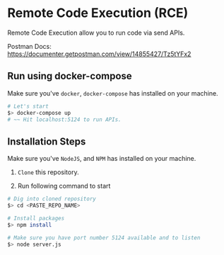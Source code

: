 # Remote Code Execution (RCE)
Remote Code Execution allow you to run code via send APIs.

Postman Docs: https://documenter.getpostman.com/view/14855427/Tz5tYFx2

## Run using docker-compose
Make sure you've `docker`, `docker-compose` has installed on your machine.

```bash
# Let's start
$> docker-compose up
# ~~ Hit localhost:5124 to run APIs.
```

## Installation Steps

Make sure you've `NodeJS`, and `NPM` has installed on your machine.

1. `Clone` this repository.

2. Run following command to start
```bash
# Dig into cloned repository
$> cd <PASTE_REPO_NAME>

# Install packages
$> npm install

# Make sure you have port number 5124 available and to listen
$> node server.js
```

